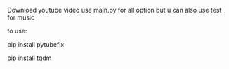 Download youtube video use main.py for all option but u can also use test for music

to use:

pip install pytubefix

pip install tqdm
